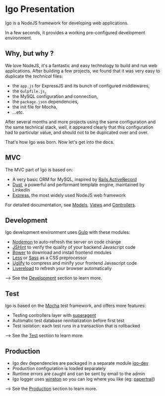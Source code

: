 
# Igo Presentation

Igo is a NodeJS framework for developing web applications.

In a few seconds, it provides a working pre-configured development environment.

## Why, but why ?

We love NodeJS, it's a fantastic and easy technology to build and run web applications.
After building a few projects, we found that it was very easy to duplicate the *technical* files:
- the `app.js` for ExpressJS and its bunch of configured middlewares,
- the `Gulpfile.js`,
- the MySQL configuration and connection,
- the `package.json` dependencies,
- the init file for Mocha,
- ...etc.

After several months and more projects using the same configuration and the same technical stack, well, it appeared clearly that this configuration had to particular value, and should not to be duplicated over and over.

That's how Igo was born. Now let's get into the docs.

## MVC
The MVC part of Igo is based on:
- A very basic ORM for MySQL, inspired by [Rails ActiveRecord](http://guides.rubyonrails.org/active_record_basics.html)
- [Dust](http://www.dustjs.com/), a powerful and performant template engine, maintained by LinkedIn
- [Express](http://expressjs.com/), the most widely used NodeJS web framework

For detailed documentation, see [Models](/docs/models.md), [Views](/docs/views.md) and [Controllers](/docs/controllers.md).


## Development
Igo development environment uses [Gulp](http://gulpjs.com/) with these modules:
- [Nodemon](https://nodemon.io/) to auto-refresh the server on code change
- [JSHint](http://jshint.com/) to verify the quality of your backend Javascript code
- [Bower](https://bower.io) to download and install frontend modules
- [Less](http://lesscss.org/) or [Sass](http://sass-lang.com/) as a CSS preprocessor
- [Uglify](http://lisperator.net/uglifyjs/) to compress and minify your frontend Javascript code
- [Livereload](https://github.com/vohof/gulp-livereload) to refresh your browser automatically

--> See the [Development](/docs/development.md) section to learn more.


## Test
Igo is based on the [Mocha](https://mochajs.org/) test framework, and offers more features:
- Testing controllers layer with [superagent](https://github.com/visionmedia/superagent)
- Automatic test database reinitialization before first test
- Test isolation: each test runs in a transaction that is rollbacked

--> See the [Test](/docs/test.md) section to learn more.


## Production
- Igo dev dependencies are packaged in a separate module [igo-dev](https://github.com/arnaudm/igo-dev)
- Production configuration is loaded separately
- Runtime errors are caught and can be sent by email to the admin
- Igo logger uses [winston](https://github.com/winstonjs/winston) so you can log where you like (eg: [papertrail](https://github.com/kenperkins/winston-papertrail))

--> See the [Production](/docs/production.md) section to learn more.
